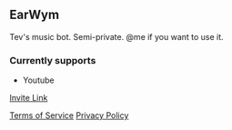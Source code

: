 ## EarWym
Tev's music bot. Semi-private. @me if you want to use it.

### Currently supports ###
- Youtube



[Invite Link](https://discord.com/api/oauth2/authorize?client_id=890457078370541658&permissions=2150633024&scope=bot%20applications.commands)



[Terms of Service](https://voidyboy.github.io/EarWyrm/TOS)
[Privacy Policy](https://voidyboy.github.io/EarWyrm/Privacy)
